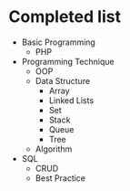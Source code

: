 # Completed list
- Basic Programming
	- PHP
- Programming Technique
	- OOP
	- Data Structure
		- Array
		- Linked Lists
		- Set
		- Stack
		- Queue
		- Tree
	- Algorithm
- SQL
	- CRUD
	- Best Practice
